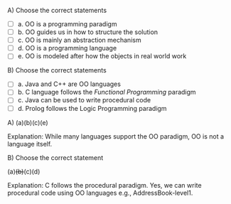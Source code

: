 <panel header=":lock::key: statements about OOP">
<question>

A) Choose the correct statements

- [ ] a. OO is a programming paradigm
- [ ] b. OO guides us in how to structure the solution
- [ ] c. OO is mainly an abstraction mechanism
- [ ] d. OO is a programming language
- [ ] e. OO is modeled after how the objects in real world work

B) Choose the correct statements

- [ ] a. Java and C++ are OO languages
- [ ] b. C language follows the _Functional Programming_ paradigm
- [ ] c. Java can be used to write procedural code
- [ ] d. Prolog follows the Logic Programming paradigm

<div slot="answer">

A) (a)(b)(c)(e)

Explanation: While many languages support the OO paradigm, OO is not a language itself.

B) Choose the correct statement

(a)~~(b)~~(c)(d)

Explanation: C follows the procedural paradigm. Yes, we can write procedural code using OO languages e.g., AddressBook-level1.

</div>
</question>
</panel>
